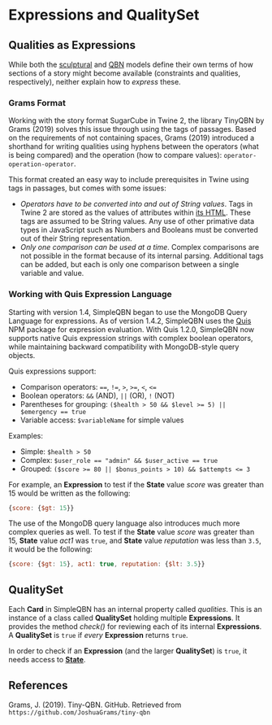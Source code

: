 # Expressions and QualitySet

## Qualities as Expressions

While both the [sculptural](./sculpturalmodel.md) and [QBN](./qbn.md) models define their own terms of how sections of a story might become available (constraints and qualities, respectively), neither explain how to *express* these.

### Grams Format

Working with the story format SugarCube in Twine 2, the library TinyQBN by Grams (2019) solves this issue through using the tags of passages. Based on the requirements of not containing spaces, Grams (2019) introduced a shorthand for writing qualities using hyphens between the operators (what is being compared) and the operation (how to compare values): `operator-operation-operator`.

This format created an easy way to include prerequisites in Twine using tags in passages, but comes with some issues:

* *Operators have to be converted into and out of String values*. Tags in Twine 2 are stored as the values of attributes within [its HTML](https://github.com/iftechfoundation/twine-specs/blob/master/twine-2-htmloutput-spec.md). These tags are assumed to be String values. Any use of other primative data types in JavaScript such as Numbers and Booleans must be converted out of their String representation.
* *Only one comparison can be used at a time*. Complex comparisons are not possible in the format because of its internal parsing. Additional tags can be added, but each is only one comparison between a single variable and value.

### Working with Quis Expression Language

Starting with version 1.4, SimpleQBN began to use the MongoDB Query Language for expressions. As of version 1.4.2, SimpleQBN uses the [Quis](https://www.npmjs.com/package/quis) NPM package for expression evaluation. With Quis 1.2.0, SimpleQBN now supports native Quis expression strings with complex boolean operators, while maintaining backward compatibility with MongoDB-style query objects.

Quis expressions support:

* Comparison operators: `==`, `!=`, `>`, `>=`, `<`, `<=`  
* Boolean operators: `&&` (AND), `||` (OR), `!` (NOT)
* Parentheses for grouping: `($health > 50 && $level >= 5) || $emergency == true`
* Variable access: `$variableName` for simple values

Examples:

* Simple: `$health > 50`
* Complex: `$user_role == "admin" && $user_active == true`
* Grouped: `($score >= 80 || $bonus_points > 10) && $attempts <= 3`

For example, an **Expression** to test if the **State** value *score* was greater than 15 would be written as the following:

```JavaScript
{score: {$gt: 15}}
```

The use of the MongoDB query language also introduces much more complex queries as well. To test if the **State** value *score* was greater than 15, **State** value *act1* was `true`, and **State** value *reputation* was less than `3.5`, it would be the following:

```JavaScript
{score: {$gt: 15}, act1: true, reputation: {$lt: 3.5}}
```

## **QualitySet**

Each **Card** in SimpleQBN has an internal property called *qualities*. This is an instance of a class called **QualitySet** holding multiple **Expressions**. It provides the method *check()* for reviewing each of its internal **Expressions**. A **QualitySet** is `true` if *every* **Expression** returns `true`.

In order to check if an **Expression** (and the larger **QualitySet**) is `true`, it needs access to [**State**](./state.md).

## References

Grams, J. (2019). Tiny-QBN. GitHub. Retrieved from `https://github.com/JoshuaGrams/tiny-qbn`
